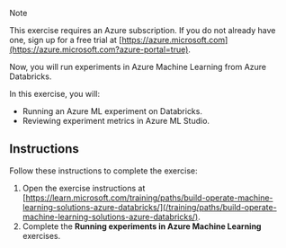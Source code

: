 > [!NOTE] 
> This exercise requires an Azure subscription. If you do not already have one, sign up for a free trial at [https://azure.microsoft.com](https://azure.microsoft.com?azure-portal=true). 

Now, you will run experiments in Azure Machine Learning from Azure Databricks. 

In this exercise, you will:
- Running an Azure ML experiment on Databricks.
- Reviewing experiment metrics in Azure ML Studio.

## Instructions

Follow these instructions to complete the exercise:

1. Open the exercise instructions at [https://learn.microsoft.com/training/paths/build-operate-machine-learning-solutions-azure-databricks/](/training/paths/build-operate-machine-learning-solutions-azure-databricks/).
2. Complete the **Running experiments in Azure Machine Learning** exercises.
